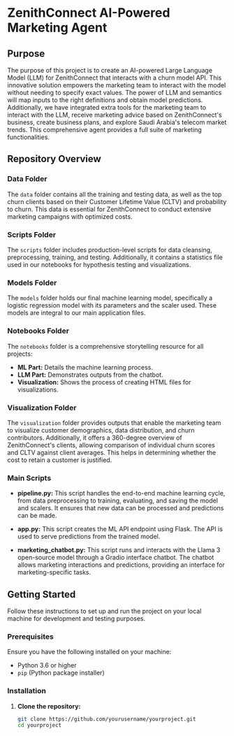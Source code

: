 # ZenithConnect AI-Powered Marketing Agent

## Purpose

The purpose of this project is to create an AI-powered Large Language Model (LLM) for ZenithConnect that interacts with a churn model API. This innovative solution empowers the marketing team to interact with the model without needing to specify exact values. The power of LLM and semantics will map inputs to the right definitions and obtain model predictions. Additionally, we have integrated extra tools for the marketing team to interact with the LLM, receive marketing advice based on ZenithConnect's business, create business plans, and explore Saudi Arabia's telecom market trends. This comprehensive agent provides a full suite of marketing functionalities.

## Repository Overview

### Data Folder

The `data` folder contains all the training and testing data, as well as the top churn clients based on their Customer Lifetime Value (CLTV) and probability to churn. This data is essential for ZenithConnect to conduct extensive marketing campaigns with optimized costs.

### Scripts Folder

The `scripts` folder includes production-level scripts for data cleansing, preprocessing, training, and testing. Additionally, it contains a statistics file used in our notebooks for hypothesis testing and visualizations.

### Models Folder

The `models` folder holds our final machine learning model, specifically a logistic regression model with its parameters and the scaler used. These models are integral to our main application files.

### Notebooks Folder

The `notebooks` folder is a comprehensive storytelling resource for all projects:
- **ML Part:** Details the machine learning process.
- **LLM Part:** Demonstrates outputs from the chatbot.
- **Visualization:** Shows the process of creating HTML files for visualizations.

### Visualization Folder

The `visualization` folder provides outputs that enable the marketing team to visualize customer demographics, data distribution, and churn contributors. Additionally, it offers a 360-degree overview of ZenithConnect's clients, allowing comparison of individual churn scores and CLTV against client averages. This helps in determining whether the cost to retain a customer is justified.

### Main Scripts

- **pipeline.py:** This script handles the end-to-end machine learning cycle, from data preprocessing to training, evaluating, and saving the model and scalers. It ensures that new data can be processed and predictions can be made.
  
- **app.py:** This script creates the ML API endpoint using Flask. The API is used to serve predictions from the trained model.

- **marketing_chatbot.py:** This script runs and interacts with the Llama 3 open-source model through a Gradio interface chatbot. The chatbot allows marketing interactions and predictions, providing an interface for marketing-specific tasks.

## Getting Started

Follow these instructions to set up and run the project on your local machine for development and testing purposes.

### Prerequisites

Ensure you have the following installed on your machine:
- Python 3.6 or higher
- `pip` (Python package installer)

### Installation

1. **Clone the repository:**

   ```sh
   git clone https://github.com/yourusername/yourproject.git
   cd yourproject
